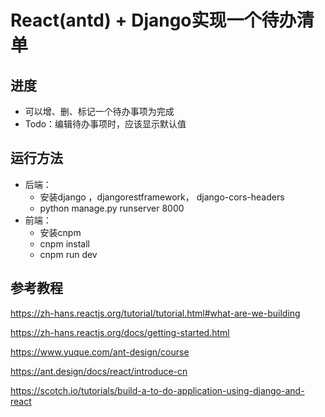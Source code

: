 # React(antd) + Django实现一个待办清单

## 进度

+ 可以增、删、标记一个待办事项为完成
+ Todo：编辑待办事项时，应该显示默认值



## 运行方法

+ 后端：
  + 安装django ，djangorestframework， django-cors-headers
  + python manage.py runserver 8000
+ 前端：
  + 安装cnpm
  + cnpm install
  + cnpm run dev



## 参考教程

https://zh-hans.reactjs.org/tutorial/tutorial.html#what-are-we-building

https://zh-hans.reactjs.org/docs/getting-started.html

https://www.yuque.com/ant-design/course

https://ant.design/docs/react/introduce-cn

https://scotch.io/tutorials/build-a-to-do-application-using-django-and-react
